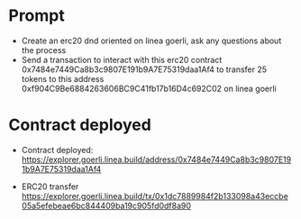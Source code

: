 # Prompt
- Create an erc20 dnd oriented on linea goerli, ask any questions about the process
- Send a transaction to interact with this erc20 contract 0x7484e7449Ca8b3c9807E191b9A7E75319daa1Af4 to transfer 25 tokens to this address 0xf904C9Be6884263606BC9C41fb17b16D4c692C02 on linea goerli

# Contract deployed

- Contract deployed:
https://explorer.goerli.linea.build/address/0x7484e7449Ca8b3c9807E191b9A7E75319daa1Af4

- ERC20 transfer https://explorer.goerli.linea.build/tx/0x1dc7889984f2b133098a43eccbe05a5efebeae6bc844409ba19c905fd0df8a90
